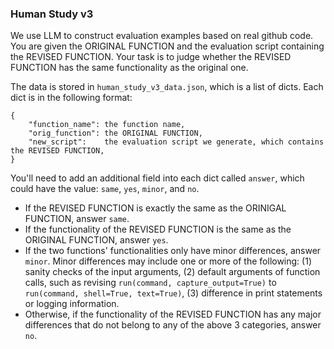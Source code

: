 ### Human Study v3

We use LLM to construct evaluation examples based on real github code. You are given the ORIGINAL FUNCTION and the evaluation script containing the REVISED FUNCTION. Your task is to judge whether the REVISED FUNCTION has the same functionality as the original one.

The data is stored in `human_study_v3_data.json`, which is a list of dicts. Each dict is in the following format:
```
{
    "function_name": the function name,
    "orig_function": the ORIGINAL FUNCTION,
    "new_script":    the evaluation script we generate, which contains the REVISED FUNCTION,
}
```

You'll need to add an additional field into each dict called `answer`, which could have the value: `same`, `yes`, `minor`, and `no`.
- If the REVISED FUNCTION is exactly the same as the ORINIGAL FUNCTION, answer `same`.
- If the functionality of the REVISED FUNCTION is the same as the ORIGINAL FUNCTION, answer `yes`.
- If the two functions' functionalities only have minor differences, answer `minor`. Minor differences may include one or more of the following:
    (1) sanity checks of the input arguments, 
    (2) default arguments of function calls, such as revising `run(command, capture_output=True)` to `run(command, shell=True, text=True)`,
    (3) difference in print statements or logging information.
- Otherwise, if the functionality of the REVISED FUNCTION has any major differences that do not belong to any of the above 3 categories, answer `no`.

